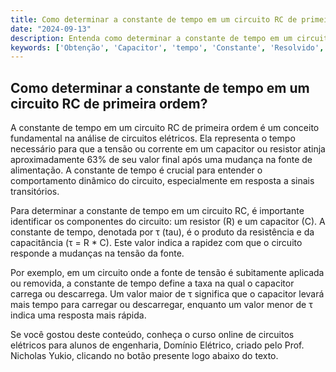 ```yaml
---
title: Como determinar a constante de tempo em um circuito RC de primeira ordem?
date: "2024-09-13"
description: Entenda como determinar a constante de tempo em um circuito RC de primeira ordem e sua importância na análise de circuitos elétricos.
keywords: ['Obtenção', 'Capacitor', 'tempo', 'Constante', 'Resolvido', 'Fonte', 'Ordem']
---
```


## Como determinar a constante de tempo em um circuito RC de primeira ordem?

A constante de tempo em um circuito RC de primeira ordem é um conceito fundamental na análise de circuitos elétricos. Ela representa o tempo necessário para que a tensão ou corrente em um capacitor ou resistor atinja aproximadamente 63% de seu valor final após uma mudança na fonte de alimentação. A constante de tempo é crucial para entender o comportamento dinâmico do circuito, especialmente em resposta a sinais transitórios.

Para determinar a constante de tempo em um circuito RC, é importante identificar os componentes do circuito: um resistor (R) e um capacitor (C). A constante de tempo, denotada por τ (tau), é o produto da resistência e da capacitância (τ = R * C). Este valor indica a rapidez com que o circuito responde a mudanças na tensão da fonte.

Por exemplo, em um circuito onde a fonte de tensão é subitamente aplicada ou removida, a constante de tempo define a taxa na qual o capacitor carrega ou descarrega. Um valor maior de τ significa que o capacitor levará mais tempo para carregar ou descarregar, enquanto um valor menor de τ indica uma resposta mais rápida.

Se você gostou deste conteúdo, conheça o curso online de circuitos elétricos para alunos de engenharia, Domínio Elétrico, criado pelo Prof. Nicholas Yukio, clicando no botão presente logo abaixo do texto.